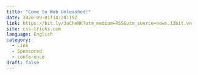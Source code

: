 ```yaml
---
title: "Come to Web Unleashed!"
date: 2020-09-01T14:28:19Z
link: https://bit.ly/3aCheNK?utm_medium=RSS&utm_source=news.12bit.vn
site: css-tricks.com
language: English
category:
  - Link
  - Sponsored
  - conference
draft: false
---
```

